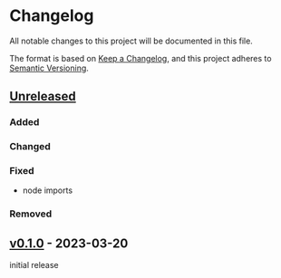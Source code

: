 # Changelog

All notable changes to this project will be documented in this file.

The format is based on [Keep a Changelog](https://keepachangelog.com/en/1.0.0/),
and this project adheres to [Semantic Versioning](https://semver.org/spec/v2.0.0.html).

## [Unreleased](https://github.com/natanfeitosa/soursop/compare/v0.1.0...HEAD)

### Added

### Changed

### Fixed

- node imports

### Removed

## [v0.1.0](https://github.com/natanfeitosa/sourstore/releases/tag/v0.1.0) - 2023-03-20

initial release

